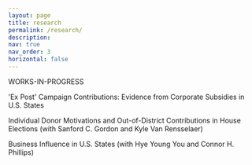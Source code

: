 ```yaml
---
layout: page
title: research
permalink: /research/
description: 
nav: true
nav_order: 3
horizontal: false
---
```



WORKS-IN-PROGRESS 

'Ex Post' Campaign Contributions: Evidence from Corporate Subsidies in U.S. States

Individual Donor Motivations and Out-of-District Contributions in House Elections (with Sanford C.
Gordon and Kyle Van Rensselaer)

Business Influence in U.S. States (with Hye Young You and Connor H. Phillips)

